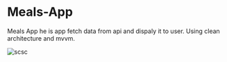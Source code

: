 # Meals-App
Meals App he is app fetch data from api and dispaly it to user. 
Using clean architecture and mvvm.

![scsc](https://user-images.githubusercontent.com/71792809/218326769-2671fe79-1039-4a95-b268-00e4f830a972.PNG)
